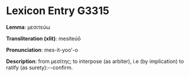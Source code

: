 # Lexicon Entry G3315

**Lemma**: μεσιτεύω

**Transliteration (xlit)**: mesiteúō

**Pronunciation**: mes-it-yoo'-o

**Description**:
from μεσίτης; to interpose (as arbiter), i.e (by implication) to ratify (as surety):--confirm.
